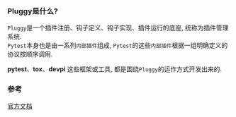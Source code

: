 
### Pluggy是什么?
`Pluggy`是一个插件注册、钩子定义、钩子实现、插件运行的底座, 统称为插件管理系统.  
`Pytest`本身也是由一系列`内部插件`组成, `Pytest`的这些`内部插件`根据一组明确定义的协议按顺序调用.  

**pytest**、**tox**、**devpi** 这些框架或工具, 都是围绕`Pluggy`的运作方式开发出来的.  

### 参考
[官方文档](https://pluggy.readthedocs.io/en/latest/)